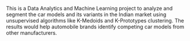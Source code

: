 This is a Data Analytics and Machine Learning project to analyze and segment the car models and its variants in the Indian market using unsupervised algorithms like K-Medoids and K-Prototypes clustering. The results would help automobile brands identify competing car models from other manufacturers.

